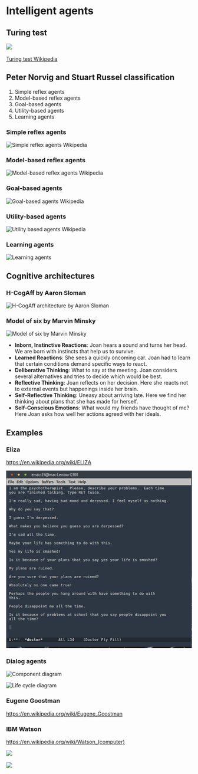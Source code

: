 # Intelligent agents

## Turing test

![](https://upload.wikimedia.org/wikipedia/commons/5/55/Turing_test_diagram.png
)

[Turing test Wikipedia](https://en.wikipedia.org/wiki/Turing_test)


## Peter Norvig and Stuart Russel classification

1. Simple reflex agents
1. Model-based reflex agents
1. Goal-based agents
1. Utility-based agents
1. Learning agents

### Simple reflex agents

![Simple reflex agents Wikipedia](https://upload.wikimedia.org/wikipedia/commons/9/91/Simple_reflex_agent.png)

### Model-based reflex agents

![Model-based reflex agents Wikipedia](https://upload.wikimedia.org/wikipedia/commons/8/8d/Model_based_reflex_agent.png)

### Goal-based agents

![Goal-based agents Wikipedia](https://upload.wikimedia.org/wikipedia/commons/4/4f/Model_based_goal_based_agent.png)

### Utility-based agents

![Utility based agents Wikipedia](https://upload.wikimedia.org/wikipedia/commons/d/d8/Model_based_utility_based.png)

### Learning agents

![Learning agents](https://upload.wikimedia.org/wikipedia/commons/0/09/IntelligentAgent-Learning.png)


## Cognitive architectures 

### H-CogAff by Aaron Sloman

![H-CogAff architecture by Aaron Sloman](https://camo.githubusercontent.com/0cdb93c036f2d91915130073e6c0e6ebb47c220b/687474703a2f2f7777772e67617266697869612e6e6c2f6c2f6c6962726172792f646f776e6c6f61642f75726e3a757569643a33323835333939372d653232352d346564652d386436372d6664376562653235383132302f482d436f674166662e6a70673f6865696768743d3837372677696474683d363030266578743d2e6a7067)

### Model of six by Marvin Minsky

![Model of six by Marvin Minsky](https://camo.githubusercontent.com/55cce6842b6d98a3406a390bc8865c8d8e09176b/687474703a2f2f7765622e6d656469612e6d69742e6564752f2537456d696e736b792f45352f6562355f66696c65732f696d6167653030312e706e67)

* **Inborn, Instinctive Reactions**: Joan hears a sound and turns her head. We are born with instincts that help us to survive.
* **Learned Reactions**: She sees a quickly oncoming car. Joan had to learn that certain conditions demand specific ways to react.
* **Deliberative Thinking**: What to say at the meeting. Joan considers several alternatives and tries to decide which would be best.
* **Reflective Thinking**: Joan reflects on her decision. Here she reacts not to external events but happenings inside her brain.
* **Self-Reflective Thinking**: Uneasy about arriving late. Here we find her thinking about plans that she has made for herself.
* **Self-Conscious Emotions**: What would my friends have thought of me? Here Joan asks how well her actions agreed with her ideals.

## Examples

### Eliza

https://en.wikipedia.org/wiki/ELIZA

![Eliza GUI](Dialog_with_Eliza_2018-01-16.png)

### Dialog agents

![Component diagram](https://camo.githubusercontent.com/b6f79d2e1e1128237dd500bf19cbd2d6d6b10d1f/68747470733a2f2f7261772e6769746875622e636f6d2f646576656c6f706d656e742d7465616d2f322f6d61737465722f646f632f64657369676e2d73706563696669636174696f6e2f756d6c2f696d616765732f50726f746f74797065436f6d706f6e656e742e706e67)

![Life cycle diagram](https://raw.githubusercontent.com/tu-team/2/master/doc/design-specification/uml/images/LifecycleActivity.png)


### Eugene Goostman

https://en.wikipedia.org/wiki/Eugene_Goostman

### IBM Watson

https://en.wikipedia.org/wiki/Watson_(computer)

![](https://commons.wikimedia.org/wiki/File:DeepQA.svg#/media/File:DeepQA.svg)

![](https://upload.wikimedia.org/wikipedia/commons/4/41/DeepQA.svg)

